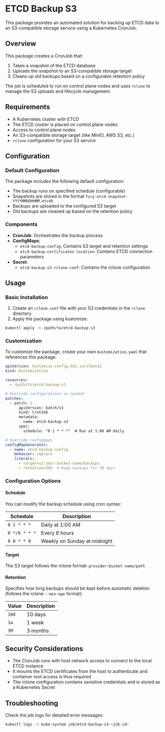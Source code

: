 # ETCD Backup S3

This package provides an automated solution for backing up ETCD data to an S3-compatible storage service using a Kubernetes CronJob.

## Overview

This package creates a CronJob that:

1. Takes a snapshot of the ETCD database
2. Uploads the snapshot to an S3-compatible storage target
3. Cleans up old backups based on a configurable retention policy

The job is scheduled to run on control plane nodes and uses `rclone` to manage the S3 uploads and lifecycle management.

## Requirements

- A Kubernetes cluster with ETCD
- The ETCD cluster is placed on control plane nodes
- Access to control plane nodes
- An S3-compatible storage target (like MinIO, AWS S3, etc.)
- `rclone` configuration for your S3 service

## Configuration

### Default Configuration

The package includes the following default configuration:

- The backup runs on specified schedule (configurable)
- Snapshots are stored in the format `fury-etcd-snapshot-YYYYMMDDHHMM.etcdb`
- Backups are uploaded to the configured S3 target
- Old backups are cleaned up based on the retention policy

### Components

- **CronJob**: Orchestrates the backup process
- **ConfigMaps**:
  - `etcd-backup-config`: Contains S3 target and retention settings
  - `etcd-backup-certificates-location`: Contains ETCD connection parameters
- **Secret**:
  - `etcd-backup-s3-rclone-conf`: Contains the rclone configuration

## Usage

### Basic Installation

1. Create an `rclone.conf` file with your S3 credentials in the `rclone` directory
2. Apply the package using kustomize:

```bash
kubectl apply -k /path/to/etcd-backup-s3
```

### Customization

To customize the package, create your own `kustomization.yaml` that references this package:

```yaml
apiVersion: kustomize.config.k8s.io/v1beta1
kind: Kustomization

resources:
  - /path/to/etcd-backup-s3

# Override configurations as needed
patches:
  - patch: |-
      apiVersion: batch/v1
      kind: CronJob
      metadata:
        name: etcd-backup-s3
      spec:
        schedule: "0 1 * * *"  # Run at 1:00 AM daily

# Override configmaps
configMapGenerator:
  - name: etcd-backup-config
    behavior: replace
    literals:
      - target=s3:your-bucket-name/backups
      - retention=30d  # Keep backups for 30 days
```

### Configuration Options

#### Schedule

You can modify the backup schedule using cron syntax:

| Schedule | Description |
|----------|-------------|
| `0 1 * * *` | Daily at 1:00 AM |
| `0 */6 * * *` | Every 6 hours |
| `0 0 * * 0` | Weekly on Sunday at midnight |

#### Target

The S3 target follows the rclone format: `provider:bucket-name/path`

#### Retention

Specifies how long backups should be kept before automatic deletion (follows the rclone `--min-age` format):

| Value | Description |
|-------|-------------|
| `10d` | 10 days |
| `1w` | 1 week |
| `3M` | 3 months |

## Security Considerations

- The CronJob runs with host network access to connect to the local ETCD instance
- It mounts the ETCD certificates from the host to authenticate and container root access is thus required
- The rclone configuration contains sensitive credentials and is stored as a Kubernetes Secret

## Troubleshooting

Check the job logs for detailed error messages:

```bash
kubectl logs -n kube-system job/etcd-backup-s3-<job-id>
```
